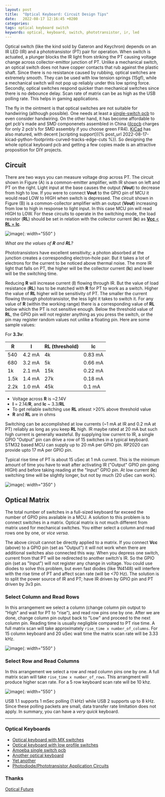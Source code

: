 ```yaml
---
layout: post
title:  "Optical Keyboard: Circuit Design Tips"
date:   2022-08-17 12:16:45 +0200
categories:
tags: optical keyboard switch 
keywords: optical, keyboard, switch, phototransistor, ir, led
---
```



Optical switch (like the kind sold by Gateron and Keychron) depends on an IR
LED (IR) and a phototransistor (PT) pair for
operation. When switch is actuated, a plunger blocks the IR light from striking
the PT causing voltage change across collector-emittor junction of PT. Unlike a
mechanical switch, an optical switch does not have copper contacts that rub
against the plastic shaft. Since there is no resistance caused by rubbing,
optical switches are extremely smooth. They can be used with low tension
springs (15gf), while a mechanical switch will not pop up reliably under this
low spring force. Secondly, optical switches respond quicker than mechanical
switches since there is no debounce delay. Scan rate of matrix can be as high
as the USB polling rate. This helps in gaming applications.

The fly in the ointment is that optical switches are not suitable for
handwiring (although possible). One needs at least a [single-switch pcb][optical-amoeba] to
even consider handwiring. On the other hand, it has become affordable to get pcb's made and SMD
componenets assembled in China ([jlcpcb][jlcpcb] charges for only 2 pcb's for SMD assembly if you choose
green FR4). [KiCad][kicad-org] has also matured, with decent
[scripting support]({% post_url 2022-08-17-kicad-python-footprints-curved-tracks-edge-cuts %}).
So designing the whole optical keyboard pcb and getting a few copies made is an
attractive proposition for DIY projects.

## Circuit

There are two ways you can measure voltage drop across PT. The circuit shown in
Figure (A) is a common-emitter amplifier, with IR shown on left and PT on the
right. Light input at the base causes the output (**Vout**) to decrease from high
to low. If you were to connect **Vout** to the GPIO pin of MCU it would read LOW to
HIGH when switch is depressed. The circuit shown in Figure (B) is a
common-collector amplifier with an output (**Vout**) increasing from low to high in
response to light input. In this case MCU pin will read HIGH to LOW. For these
circuits to operate in the switching mode, the load resistor (**RL**) should be set
in relation with the collector current (**Ic**) as
[**Vcc** < **RL** × **Ic**][photodevices].

![image](/assets/opic1.png){: width="550" }

*What are the values of **R** and **RL**?*

Phototransistors have excellent sensitivity; a photon absorbed at the junction
creates a corresponding electron-hole pair. But it takes a lot of electrons for
the current to be noticed above thermal noise. The more IR light that falls on
PT, the higher will be the collector current (**Ic**) and lower will be the switching time. 

Reducing **R** will increase current (**I**) flowing through IR. But the value of load
resistance (**RL**) has to be matched with **R** for PT to work as a switch. Higher the value
of **RL** higher will be sensitivity of PT. The smaller the current flowing through
phototransistor, the less light it takes to switch it. For any value of **R**
(within the working range) there is a corresponding value of **RL** below which
the PT is not sensitive enough. Below the threshold value of **RL**, the GPIO pin 
will not register anything as you press the switch, or the pin may register
random values not unlike a floating pin. Here are some sample
values:

For **3.3v**:

|  **R**  |  **I**  |  **RL** (threshold) |  **Ic** |
| --- | --- | --- | --- |
| 540 | 4.2 mA | 4k | 0.83 mA |
| 680 | 3.2 mA | 5k | 0.66 mA |
| 1k | 2.1 mA | 15k | 0.22 mA |
| 1.5k | 1.4 mA | 27k | 0.18 mA |
| 2.2k | 1.0 mA | 45k | 0.1 mA |

* Voltage across **R** is ~2.14V
* **I** = 2.14/**R**, and **Ic** ~ 3.3/**RL**
* To get reliable switching use **RL** atleast >20% above threshold value
* **R** and **RL** are in ohms

Switching can be accomplished at low currents (~1 mA at IR and 0.2 mA at PT) reliably as long as you
keep **RL** high. IR maybe rated at 20 mA but such high current is generally wasteful.
By supplying low current to IR, a single GPIO "Output" pin can drive a row of
15 switches in a typical keyboard. STM32 based MCU can supply up to 20 mA per GPIO
pin. RP2020 can provide upto 17 mA per GPIO pin.

Typical rise time of PT is about 15 uSec at 1 mA current. This is the minimum
amount of time you have to wait after activating IR ("Output" GPIO pin going HIGH) and before taking reading
at the "Input" GPIO pin. At low current (**Ic**) switching time will be
slightly longer, but not by much (20 uSec can work).


![image](/assets/opic2.png){: width="350" }


## Optical Matrix

The total number of switches in a full-sized keyboard far exceed the number of GPIO pins available in a MCU. A solution
to this problem is to connect switches in a matrix. Optical matrix is not much different from matrix used
for mechanical switches. You either select a column and read rows one by one, or *vice versa*.

The above circuit cannot be directly applied to a matrix. If you connect **Vcc**
(above) to a GPIO pin (set as "Output") it will not work when there are 
additional switches also connected this way. When you depress one switch, current from that PT will be
redirected to another switch's IR. So the GPIO pin (set as "Input") will not
register any change in voltage. You could use diodes to solve this problem, but
even fast diodes (like 1N4148) will interfere with the rise time of PT and
affect scan rate (will be <70 Hz). The solution is to split the power source of IR and PT; have IR driven
by GPIO pin and PT driven by 3v3 pin.


### Select Column and Read Rows

In this arrangement we select a column (change column pin output to "High" and
wait for PT to "rise"), and read row pins one by one. After we are done,
change column pin output back to "Low" and proceed to the next column pin.
Reading time is usually negligible compared to PT rise time.
A full matrix scan will take approximately `rise_time x number_of_columns`. For 15 column
keyboard and 20 uSec wait time the matrix scan rate will be 3.33 kHz.

![image](/assets/opic4.png){: width="550" }

### Select Row and Read Columns

In this arrangement we select a row and read column pins one by one.
A full matrix scan will take `rise_time x number_of_rows`. This arrangment will produce higher scan rate.
For a 5 row keyboard scan rate will be 10 khz.

![image](/assets/opic3.png){: width="550" }

USB 1.1 supports 1 mSec polling (1 kHz) while USB 2 supports up to 8 kHz. Since
these polling packets are small, data transfer rate limitation does not apply.
In summary, you can have a *very quick* keyboard.


***

### Optical Keyboards


- [Optical keyboard with MX switches](https://github.com/girishji/optical-keyboard-mx)
- [Optical keyboard with low profile switches](https://github.com/girishji/keychron-optical-keyboard)
- [Amoeba single switch pcb](https://github.com/girishji/optical-amoeba)
- [Another optical keyboard](https://github.com/girishji/optical-keyboard)
- [Yet another](https://github.com/Dachtire/sok42)
- [Photodiode/Phototransistor Application Circuits](http://educypedia.karadimov.info/library/Sharp%20photodevices.pdf)


### Thanks

[Optical Future](https://discord.gg/FafPTRDC)


[kicad-org]: https://www.kicad.org/
[photodevices]: http://educypedia.karadimov.info/library/Sharp%20photodevices.pdf
[optical-amoeba]: https://github.com/girishji/optical-amoeba
[jlcpcb]: https://jlcpcb.com/
